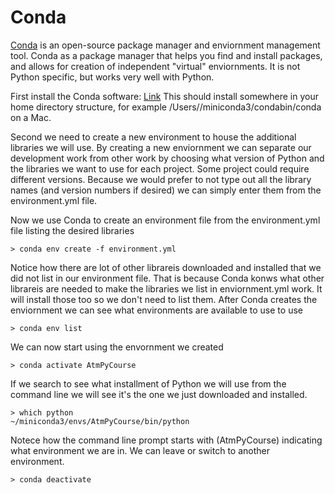 # Conda
[Conda](https://docs.conda.io/en/latest/) is an open-source package manager and enviornment management tool. Conda as a package manager that helps you find and install packages, and allows for creation of independent "virtual" enviornments. It is not Python specific, but works very well with Python.

First install the Conda software: [Link](https://conda.io/projects/conda/en/latest/user-guide/install/index.html) This should install somewhere in your home directory structure, for example /Users/<username>/miniconda3/condabin/conda on a Mac.

Second we need to create a new environment to house the additional libraries we will use. By creating a new enviornment we can separate our development work from other work by choosing what version of Python and the libraries we want to use for each project. Some project could require different versions. Because we would prefer to not type out all the library names (and version numbers if desired) we can simply enter them from the environment.yml file.

Now we use Conda to create an environment file from the environment.yml file listing the desired libraries

`> conda env create -f environment.yml`

Notice how there are lot of other librareis downloaded and installed that we did not list in our environment file. That is because Conda konws what other librareis are needed to make the libraries we list in enviornment.yml work. It will install those too so we don't need to list them.
After Conda creates the enviornment we can see what environments are available to use to use

`> conda env list`

We can now start using the envornment we created

`> conda activate AtmPyCourse`

If we search to see what installment of Python we will use from the command line we will see it's the one we just downloaded and installed.

```
> which python
~/miniconda3/envs/AtmPyCourse/bin/python
```

Notece how the command line prompt starts with (AtmPyCourse) indicating what environment we are in.
We can leave or switch to another environment.

`> conda deactivate`
